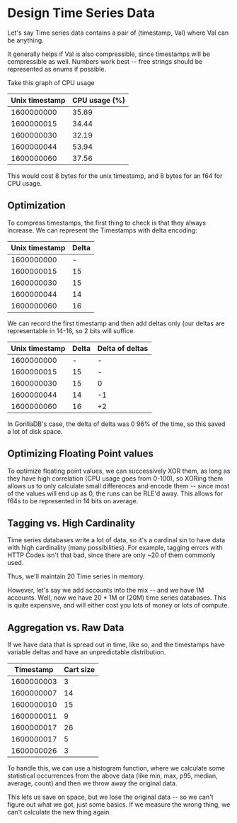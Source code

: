 # Design Time Series Data

Let's say Time series data contains a pair of (timestamp, Val) where Val can be anything.

It generally helps if Val is also compressible, since timestamps will be compressible as well. Numbers work best -- free strings should be represented as enums if possible.

Take this graph of CPU usage

| **Unix timestamp** | **CPU usage (%)** |
| ------------------ | ----------------- |
| 1600000000         | 35.69             |
| 1600000015         | 34.44             |
| 1600000030         | 32.19             |
| 1600000044         | 53.94             |
| 1600000060         | 37.56             |

This would cost 8 bytes for the unix timestamp, and 8 bytes for an f64 for CPU usage.

## Optimization

To compress timestamps, the first thing to check is that they always increase. We can represent the Timestamps with delta encoding:

| **Unix timestamp** | **Delta** |
| ------------------ | --------- |
| 1600000000         | \-        |
| 1600000015         | 15        |
| 1600000030         | 15        |
| 1600000044         | 14        |
| 1600000060         | 16        |

We can record the first timestamp and then add deltas only (our deltas are representable in 14-16, so 2 bits will suffice.

| **Unix timestamp** | **Delta** | **Delta of deltas** |
| ------------------ | --------- | ------------------- |
| 1600000000         | \-        | \-                  |
| 1600000015         | 15        | \-                  |
| 1600000030         | 15        | 0                   |
| 1600000044         | 14        | \-1                 |
| 1600000060         | 16        | +2                  |

In GorillaDB's case, the delta of delta was 0 96% of the time, so this saved a lot of disk space.

## Optimizing Floating Point values

To optimize floating point values, we can successively XOR them, as long as they have high correlation (CPU usage goes from 0-100), so XORing them allows us to only calculate small differences and encode them -- since most of the values will end up as 0, the runs can be RLE'd away. This allows for f64s to be represented in 14 bits on average.

## Tagging vs. High Cardinality

Time series databases write a lot of data, so it's a cardinal sin to have data with high cardinality (many possibilities). For example, tagging errors with HTTP Codes isn't that bad, since there are only ~20 of them commonly used.

Thus, we'll maintain 20 Time series in memory.

However, let's say we add accounts into the mix -- and we have 1M accounts. Well, now we have 20 * 1M or (20M) time series databases. This is quite expensive, and will either cost you lots of money or lots of compute.

## Aggregation vs. Raw Data

If we have data that is spread out in time, like so, and the timestamps have variable deltas and have an unpredictable distribution.

| **Timestamp** | **Cart size** |
| ------------- | ------------- |
| 1600000003    | 3             |
| 1600000007    | 14            |
| 1600000010    | 15            |
| 1600000011    | 9             |
| 1600000017    | 26            |
| 1600000017    | 5             |
| 1600000026    | 3             |

To handle this, we can use a histogram function, where we calculate some statistical occurrences from the above data (like min, max, p95, median, average, count) and then we throw away the original data.

This lets us save on space, but we lose the original data -- so we can't figure out what we got, just some basics. If we measure the wrong thing, we can't calculate the new thing again.

